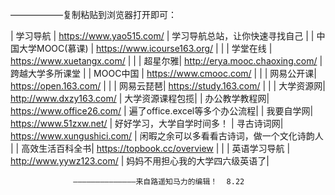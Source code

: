 ——————复制粘贴到浏览器打开即可：

| 学习导航 | https://www.yao515.com/ | 学习导航总站，让你快速寻找自己 |
| 中国大学MOOC(慕课) | https://www.icourse163.org/ | |
| 学堂在线 | https://www.xuetangx.com/ | |
| 超星尔雅| http://erya.mooc.chaoxing.com/ | 跨越大学多所课堂 |
| MOOC中国 | https://www.cmooc.com/ | |
| 网易公开课| https://open.163.com/ | |
| 网易云琵琶| https://study.163.com/ | |
| 大学资源网| http://www.dxzy163.com/ | 大学资源课程包揽|
| 办公教学教程网| https://www.office26.com/ | 遍了office.excel等多个办公流程|
| 我要自学网| https://www.51zxw.net/ | 好好学习，大学自学时间多！
| 寻古诗词网| https://www.xungushici.com/ | 闲暇之余可以多看看古诗词，做一个文化诗韵人 |
| 高效生活百科全书| https://topbook.cc/overview | |
| 英语学习导航 | http://www.yywz123.com/ | 妈妈不用担心我的大学四六级英语了|

                  ——————————————来自路遥知马力的编辑！  8.22